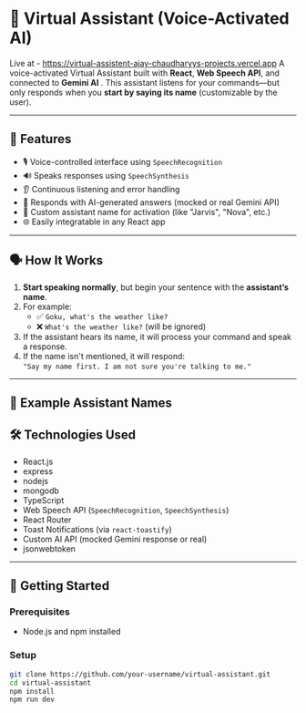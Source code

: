 # 🧠 Virtual Assistant (Voice-Activated AI)
Live at - https://virtual-assistent-ajay-chaudharyys-projects.vercel.app
A voice-activated Virtual Assistant built with **React**, **Web Speech API**, and connected to **Gemini AI** . This assistant listens for your commands—but only responds when you **start by saying its name** (customizable by the user).

---

## 🎯 Features

- 🎙️ Voice-controlled interface using `SpeechRecognition`
- 🔊 Speaks responses using `SpeechSynthesis`
- 👂 Continuous listening and error handling
- 🧠 Responds with AI-generated answers (mocked or real Gemini API)
- 🔐 Custom assistant name for activation (like "Jarvis", "Nova", etc.)
- 🌐 Easily integratable in any React app

---

## 🗣️ How It Works

1. **Start speaking normally**, but begin your sentence with the **assistant’s name**.
2. For example:  
   - ✅ `Goku, what's the weather like?`  
   - ❌ `What's the weather like?` (will be ignored)
3. If the assistant hears its name, it will process your command and speak a response.
4. If the name isn't mentioned, it will respond:  
   `"Say my name first. I am not sure you're talking to me."`

---

## 🧪 Example Assistant Names



## 🛠️ Technologies Used

- React.js
- express
- nodejs
- mongodb
- TypeScript
- Web Speech API (`SpeechRecognition`, `SpeechSynthesis`)
- React Router
- Toast Notifications (via `react-toastify`)
- Custom AI API (mocked Gemini response or real)
- jsonwebtoken


---

## 🚀 Getting Started

### Prerequisites

- Node.js and npm installed

### Setup

```bash
git clone https://github.com/your-username/virtual-assistant.git
cd virtual-assistant
npm install
npm run dev

